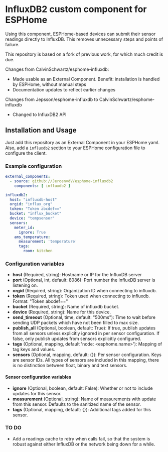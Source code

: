 # InfluxDB2 custom component for ESPHome

Using this component, ESPHome-based devices can submit their sensor readings directly to InfluxDB. This removes unnecessary steps and points of failure.

This repository is based on a fork of previous work, for which much credit is due. 

Changes from CalvinSchwartz/esphome-influxdb:
- Made usable as an External Component. Benefit: installation is handled by ESPHome, without manual steps
- Documentation updates to reflect earlier changes

Changes from Jepsson/esphome-influxdb to CalvinSchwartz/esphome-influxdb
- Changed to InfluxDB2 API

## Installation and Usage
Just add this repository as an External Component in your ESPHome yaml. Also, add a `influxdb2` section to your ESPHome configuration file to configure the client.

### Example configuration

```yaml
external_components:
  - source: github://JeroenvdV/esphome-influxdb2
    components: [ influxdb2 ]

influxdb2:
  host: "influxdb-host"
  orgid: "influx_org"
  token: "Token abcdef=="
  bucket: "influx_bucket"
  device: "tempsensor"
  sensors:
    meter_id:
      ignore: True
    ams_temperature:
      measurement: 'temperature'
      tags: 
        room: kitchen
```

### Configuration variables

* **host** (Required, string): Hostname or IP for the InfluxDB server
* **port** (Optional, int, default: 8086): Port number the InfluxDB server is listening on.
* **orgid** (Required, string): Organization ID when connecting to influxdb.
* **token** (Required, string): Token used when connecting to influxdb. Format: "Token abcdef=="
* **bucket** (Required, string): Name of influxdb bucket.
* **device** (Required, string): Name for this device.
* **send_timeout** (Optional, time, default: "500ms"): Time to wait before sending UDP packets which have not been filled to max size.
* **publish_all** (Optional, boolean, default: True): If true, publish updates from all sensors unless explicitly ignored in per sensor configuration. If false, only publish updates from sensors explicitly configured.
* **tags** (Optional, mapping, default 'node: <esphome.name>'): Mapping of tag keys and values. 
* **sensors** (Optional, mapping, default: {}): Per sensor configuration. Keys are sensor IDs. All types of sensors are included in this mapping, there is no distinction between float, binary and text sensors.

#### Sensor configuration variables

* **ignore** (Optional, boolean, default: False): Whether or not to include updates for this sensor.
* **measurement** (Optional, string): Name of measurements with update from this sensor. Defaults to the sanitized name of the sensor.
* **tags** (Optional, mapping, default: {}): Additional tags added for this sensor.

### TO DO 

* Add a readings cache to retry when calls fail, so that the system is robust against either InfluxDB or the network being down for a while.
